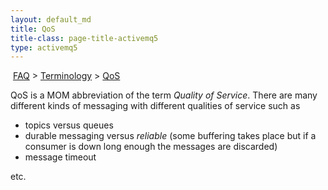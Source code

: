 ```yaml
---
layout: default_md
title: QoS 
title-class: page-title-activemq5
type: activemq5
---
```


 [FAQ](faq) > [Terminology](terminology) > [QoS](qos)


QoS is a MOM abbreviation of the term _Quality of Service_. There are many different kinds of messaging with different qualities of service such as

*   topics versus queues
*   durable messaging versus _reliable_ (some buffering takes place but if a consumer is down long enough the messages are discarded)
*   message timeout

etc.

